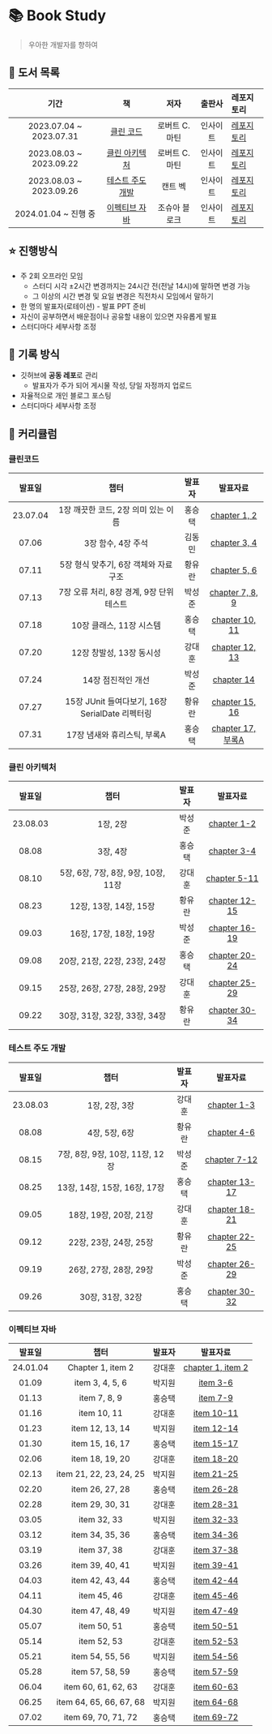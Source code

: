 # 📚 Book Study
> 우아한 개발자를 향하여

## 📖 도서 목록
|          기간           |                                       책                                        |        저자        |   출판사   | 레포지토리                                              |
| :---------------------: | :-----------------------------------------------------------------------------: | :----------------: | :--------: | :------------------------------------------------ |
| 2023.07.04 ~ 2023.07.31 |        [클린 코드](https://product.kyobobook.co.kr/detail/S000001032980)        |   로버트 C. 마틴   |  인사이트  | [레포지토리](https://github.com/KonCC/clean-code/tree/main)                    |
| 2023.08.03 ~ 2023.09.22 |      [클린 아키텍처](https://product.kyobobook.co.kr/detail/S000001033082)      |       로버트 C. 마틴       |  인사이트  | [레포지토리](https://github.com/KonCC/clean-architecture)             |
| 2023.08.03 ~ 2023.09.26 | [테스트 주도 개발](https://product.kyobobook.co.kr/detail/S000001032985) | 캔트 벡 | 인사이트 | [레포지토리](https://github.com/KonCC/test-driven-development)     |
| 2024.01.04 ~ 진행 중 | [이펙티브 자바](https://product.kyobobook.co.kr/detail/S000001033066) |조슈아 블로크 | 인사이트 | [레포지토리](https://github.com/KonCC/effective-java)     |

## ⭐️ 진행방식
- 주 2회 오프라인 모임
  - 스터디 시각 ±2시간 변경까지는 24시간 전(전날 14시)에 말하면 변경 가능
  - 그 이상의 시간 변경 및 요일 변경은 직전차시 모임에서 말하기
- 한 명의 발표자(로테이션) - 발표 PPT 준비
- 자신이 공부하면서 배운점이나 공유할 내용이 있으면 자유롭게 발표
- 스터디마다 세부사항 조정

## 📝 기록 방식
- 깃허브에 **공동 레포**로 관리
  - 발표자가 주가 되어 게시물 작성, 당일 자정까지 업로드
- 자율적으로 개인 블로그 포스팅
- 스터디마다 세부사항 조정

## 📆 커리큘럼
### 클린코드
|          발표일           |                                       챕터                                        |        발표자       |    발표자료  |
| :---------------------: | :-----------------------------------------------------------------------------: | :----------------: | :--------: |
| 23.07.04 |        1장 깨끗한 코드, 2장 의미 있는 이름        |   홍승택   | [chapter 1, 2](https://github.com/KonCC/clean-code/blob/main/%EB%B0%9C%ED%91%9C%EC%9E%90%EB%A3%8C/chapter%201%2C%202.pdf)|
| 07.06 |        3장 함수, 4장 주석        |   김동민   | [chapter 3, 4](https://github.com/KonCC/clean-code/blob/main/%EB%B0%9C%ED%91%9C%EC%9E%90%EB%A3%8C/chapter%203%2C%204.pdf)|
| 07.11 |        5장 형식 맞추기, 6장 객체와 자료 구조        |   황유란   | [chapter 5, 6](https://github.com/KonCC/clean-code/blob/main/%EB%B0%9C%ED%91%9C%EC%9E%90%EB%A3%8C/chapter%205%2C%206.pdf)|
| 07.13 |        7장 오류 처리, 8장 경계, 9장 단위 테스트        |   박성준   | [chapter 7, 8, 9](https://github.com/KonCC/clean-code/blob/main/%EB%B0%9C%ED%91%9C%EC%9E%90%EB%A3%8C/chapter%207%2C%208%2C%209.pdf)|
| 07.18 |        10장 클래스, 11장 시스템        |   홍승택   | [chapter 10, 11](https://github.com/KonCC/clean-code/blob/main/%EB%B0%9C%ED%91%9C%EC%9E%90%EB%A3%8C/chapter%2010%2C%2011.pdf)|
| 07.20 |        12장 창발성, 13장 동시성        |   강대훈   | [chapter 12, 13](https://github.com/KonCC/clean-code/blob/main/%EB%B0%9C%ED%91%9C%EC%9E%90%EB%A3%8C/chapter%2012%2C%2013.pdf)|
| 07.24 |        14장 점진적인 개선        |   박성준   | [chapter 14](https://github.com/KonCC/clean-code/blob/main/%EB%B0%9C%ED%91%9C%EC%9E%90%EB%A3%8C/chapter%2014.pdf)|
| 07.27 |        15장 JUnit 들여다보기, 16장 SerialDate 리펙터링        |   황유란   | [chapter 15, 16](https://github.com/KonCC/clean-code/blob/main/%EB%B0%9C%ED%91%9C%EC%9E%90%EB%A3%8C/chapter%2015%2C%2016.pdf)|
| 07.31 |        17장 냄새와 휴리스틱, 부록A        |   홍승택   | [chapter 17, 부록A](https://github.com/KonCC/clean-code/blob/main/%EB%B0%9C%ED%91%9C%EC%9E%90%EB%A3%8C/chapter%2017%2C%20%EB%B6%80%EB%A1%9DA.pdf)|

### 클린 아키텍처
|          발표일           |                                       챕터                                        |        발표자       |    발표자료  |
| :---------------------: | :-----------------------------------------------------------------------------: | :----------------: | :--------: |
| 23.08.03 |        1장, 2장        |   박성준   | [chapter 1-2]() |
| 08.08 |        3장, 4장        |   홍승택   | [chapter 3-4](https://github.com/KonCC/clean-architecture/blob/main/%EB%B0%9C%ED%91%9C%EC%9E%90%EB%A3%8C/chapter%203%2C%204.pdf) |
| 08.10 |        5장, 6장, 7장, 8장, 9장, 10장, 11장        |   강대훈   | [chapter 5-11](https://github.com/KonCC/clean-architecture/blob/main/%EB%B0%9C%ED%91%9C%EC%9E%90%EB%A3%8C/chapter%205%2C%206%2C%207%2C%208%2C%209%2C%2010%2C%2011.pdf) |
| 08.23 |        12장, 13장, 14장, 15장        |   황유란   | [chapter 12-15]() |
| 09.03 |        16장, 17장, 18장, 19장        |   박성준   | [chapter 16-19]() |
| 09.08 |        20장, 21장, 22장, 23장, 24장        |   홍승택   | [chapter 20-24](https://github.com/KonCC/clean-architecture/blob/main/%EB%B0%9C%ED%91%9C%EC%9E%90%EB%A3%8C/chapter%2020%2C%2021%2C%2022%2C%2023%2C%2024.pdf) |
| 09.15 |        25장, 26장, 27장, 28장, 29장        |   강대훈   | [chapter 25-29](https://github.com/KonCC/clean-architecture/blob/main/%EB%B0%9C%ED%91%9C%EC%9E%90%EB%A3%8C/chapter%2025%2C%2026%2C%2027%2C%2028%2C%2029.pdf) |
| 09.22 |        30장, 31장, 32장, 33장, 34장        |   황유란   | [chapter 30-34](https://github.com/KonCC/clean-architecture/blob/main/%EB%B0%9C%ED%91%9C%EC%9E%90%EB%A3%8C/chapter%2030%2C%2031%2C%2032%2C%2033%2C%2034.pdf) |

### 테스트 주도 개발
|          발표일           |                                       챕터                                        |        발표자       |    발표자료  |
| :---------------------: | :-----------------------------------------------------------------------------: | :----------------: | :--------: |
| 23.08.03 |        1장, 2장, 3장        |   강대훈   | [chapter 1-3](https://github.com/KonCC/test-driven-development/blob/main/%EB%B0%9C%ED%91%9C%EC%9E%90%EB%A3%8C/chapter%201%2C%202%2C%203.pdf) |
| 08.08 |        4장, 5장, 6장        |   황유란   | [chapter 4-6](https://github.com/KonCC/test-driven-development/blob/main/%EB%B0%9C%ED%91%9C%EC%9E%90%EB%A3%8C/chapter%204%2C%205%2C%206.pdf) |
| 08.15 |        7장, 8장, 9장, 10장, 11장, 12장        |   박성준   | [chapter 7-12](https://github.com/KonCC/test-driven-development/blob/main/%EB%B0%9C%ED%91%9C%EC%9E%90%EB%A3%8C/chapter%207%2C%208%2C%209%2C%2010%2C%2011%2C%2012.pdf) |
| 08.25 |        13장, 14장, 15장, 16장, 17장        |   홍승택   | [chapter 13-17](https://github.com/KonCC/test-driven-development/blob/main/%EB%B0%9C%ED%91%9C%EC%9E%90%EB%A3%8C/chapter%2013%2C%2014%2C%2015%2C%2016%2C%2017.pdf) |
| 09.05 |        18장, 19장, 20장, 21장        |   강대훈   | [chapter 18-21](https://github.com/KonCC/test-driven-development/blob/main/%EB%B0%9C%ED%91%9C%EC%9E%90%EB%A3%8C/chapter%2018%2C%2019%2C%2020%2C%2021.pdf) |
| 09.12 |        22장, 23장, 24장, 25장        |   황유란   | [chapter 22-25](https://github.com/KonCC/test-driven-development/blob/main/%EB%B0%9C%ED%91%9C%EC%9E%90%EB%A3%8C/chapter%2022%2C%2023%2C%2024%2C%2025.pdf) |
| 09.19 |        26장, 27장, 28장, 29장        |   박성준   | [chapter 26-29](https://github.com/KonCC/test-driven-development/blob/main/%EB%B0%9C%ED%91%9C%EC%9E%90%EB%A3%8C/chapter%2026%2C%2027%2C%2028%2C%2029.pdf) |
| 09.26 |        30장, 31장, 32장        |   홍승택   | [chapter 30-32](https://github.com/KonCC/test-driven-development/blob/main/%EB%B0%9C%ED%91%9C%EC%9E%90%EB%A3%8C/chapter%2030%2C%2031%2C%2032.pdf) |

### 이펙티브 자바
|          발표일           |                                       챕터                                        |        발표자       |    발표자료  |
| :---------------------: | :-----------------------------------------------------------------------------: | :----------------: | :--------: |
| 24.01.04 |        Chapter 1, item 2        |   강대훈   | [chapter 1, item 2](https://github.com/KonCC/effective-java/blob/main/presentation/chapter1%2Citem2.pdf) |
| 01.09 |        item 3, 4, 5, 6        |   박지원   | [item 3-6](https://github.com/KonCC/effective-java/blob/main/presentation/item3-item6.pdf) |
| 01.13 |        item 7, 8, 9        |   홍승택   | [item 7-9](https://github.com/KonCC/effective-java/blob/main/presentation/item7-item9.pdf) |
| 01.16 |        item 10, 11        |   강대훈   | [item 10-11](https://github.com/KonCC/test-driven-development/blob/main/%EB%B0%9C%ED%91%9C%EC%9E%90%EB%A3%8C/chapter%2013%2C%2014%2C%2015%2C%2016%2C%2017.pdf) |
| 01.23 |        item 12, 13, 14        |   박지원   | [item 12-14](https://github.com/KonCC/effective-java/blob/main/presentation/item12-item14.pdf) |
| 01.30 |        item 15, 16, 17        |   홍승택   | [item 15-17](https://github.com/KonCC/effective-java/blob/main/presentation/item15-item17.pdf) |
| 02.06 |        item 18, 19, 20        |   강대훈   | [item 18-20](https://github.com/KonCC/effective-java/blob/main/presentation/item18-item20.pdf) |
| 02.13 |        item 21, 22, 23, 24, 25        |   박지원   | [item 21-25](https://github.com/KonCC/effective-java/blob/main/presentation/item21-item25.pdf) |
| 02.20 |        item 26, 27, 28        |   홍승택   | [item 26-28](https://github.com/KonCC/effective-java/blob/main/presentation/item26-item28.pdf) |
| 02.28 |        item 29, 30, 31        |   강대훈   | [item 28-31](https://github.com/KonCC/effective-java/blob/main/presentation/item28-item31.pdf) |
| 03.05 |        item 32, 33        |   박지원   | [item 32-33](https://github.com/KonCC/effective-java/blob/main/presentation/item32-item33.pdf) |
| 03.12 |        item 34, 35, 36        |   홍승택   | [item 34-36](https://github.com/KonCC/effective-java/blob/main/presentation/item34-item36.pdf) |
| 03.19 |        item 37, 38        |   강대훈   | [item 37-38](https://github.com/KonCC/effective-java/blob/main/presentation/item37-item38.pdf) |
| 03.26 |        item 39, 40, 41        |   박지원   | [item 39-41](https://github.com/KonCC/effective-java/blob/main/presentation/item39-item41.pdf) |
| 04.03 |        item 42, 43, 44        |   홍승택   | [item 42-44](https://github.com/KonCC/effective-java/blob/main/presentation/item42-item44.pdf) |
| 04.11 |        item 45, 46        |   강대훈   | [item 45-46](https://github.com/KonCC/effective-java/blob/main/presentation/item45-item46.pdf) |
| 04.30 |        item 47, 48, 49        |   박지원   | [item 47-49](https://github.com/KonCC/effective-java/blob/main/presentation/item47-item49.pdf) |
| 05.07 |        item 50, 51        |   홍승택   | [item 50-51](https://github.com/KonCC/effective-java/blob/main/presentation/item50-item51.pdf) |
| 05.14 |        item 52, 53        |   강대훈   | [item 52-53](https://github.com/KonCC/effective-java/blob/main/presentation/item52-item53.pdf) |
| 05.21 |        item 54, 55, 56        |   박지원   | [item 54-56](https://github.com/KonCC/effective-java/blob/main/presentation/item54-item56.pdf) |
| 05.28 |        item 57, 58, 59        |   홍승택   | [item 57-59](https://github.com/KonCC/effective-java/blob/main/presentation/item57-item59.pdf) |
| 06.04 |        item 60, 61, 62, 63        |   강대훈   | [item 60-63](https://github.com/KonCC/effective-java/blob/main/presentation/item60-item63.pdf) |
| 06.25 |        item 64, 65, 66, 67, 68        |   박지원   | [item 64-68](https://github.com/KonCC/effective-java/blob/main/presentation/item64-item68.pdf) |
| 07.02 |        item 69, 70, 71, 72        |   홍승택   | [item 69-72](https://github.com/KonCC/effective-java/blob/main/presentation/item69-item72.pdf) |
